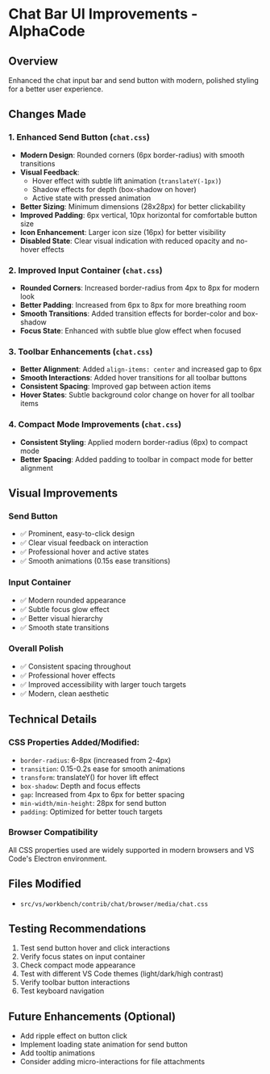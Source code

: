 # Chat Bar UI Improvements - AlphaCode

## Overview
Enhanced the chat input bar and send button with modern, polished styling for a better user experience.

## Changes Made

### 1. **Enhanced Send Button** (`chat.css`)
- **Modern Design**: Rounded corners (6px border-radius) with smooth transitions
- **Visual Feedback**:
  - Hover effect with subtle lift animation (`translateY(-1px)`)
  - Shadow effects for depth (box-shadow on hover)
  - Active state with pressed animation
- **Better Sizing**: Minimum dimensions (28x28px) for better clickability
- **Improved Padding**: 6px vertical, 10px horizontal for comfortable button size
- **Icon Enhancement**: Larger icon size (16px) for better visibility
- **Disabled State**: Clear visual indication with reduced opacity and no-hover effects

### 2. **Improved Input Container** (`chat.css`)
- **Rounded Corners**: Increased border-radius from 4px to 8px for modern look
- **Better Padding**: Increased from 6px to 8px for more breathing room
- **Smooth Transitions**: Added transition effects for border-color and box-shadow
- **Focus State**: Enhanced with subtle blue glow effect when focused

### 3. **Toolbar Enhancements** (`chat.css`)
- **Better Alignment**: Added `align-items: center` and increased gap to 6px
- **Smooth Interactions**: Added hover transitions for all toolbar buttons
- **Consistent Spacing**: Improved gap between action items
- **Hover States**: Subtle background color change on hover for all toolbar items

### 4. **Compact Mode Improvements** (`chat.css`)
- **Consistent Styling**: Applied modern border-radius (6px) to compact mode
- **Better Spacing**: Added padding to toolbar in compact mode for better alignment

## Visual Improvements

### Send Button
- ✅ Prominent, easy-to-click design
- ✅ Clear visual feedback on interaction
- ✅ Professional hover and active states
- ✅ Smooth animations (0.15s ease transitions)

### Input Container
- ✅ Modern rounded appearance
- ✅ Subtle focus glow effect
- ✅ Better visual hierarchy
- ✅ Smooth state transitions

### Overall Polish
- ✅ Consistent spacing throughout
- ✅ Professional hover effects
- ✅ Improved accessibility with larger touch targets
- ✅ Modern, clean aesthetic

## Technical Details

### CSS Properties Added/Modified:
- `border-radius`: 6-8px (increased from 2-4px)
- `transition`: 0.15-0.2s ease for smooth animations
- `transform`: translateY() for hover lift effect
- `box-shadow`: Depth and focus effects
- `gap`: Increased from 4px to 6px for better spacing
- `min-width/min-height`: 28px for send button
- `padding`: Optimized for better touch targets

### Browser Compatibility
All CSS properties used are widely supported in modern browsers and VS Code's Electron environment.

## Files Modified
- `src/vs/workbench/contrib/chat/browser/media/chat.css`

## Testing Recommendations
1. Test send button hover and click interactions
2. Verify focus states on input container
3. Check compact mode appearance
4. Test with different VS Code themes (light/dark/high contrast)
5. Verify toolbar button interactions
6. Test keyboard navigation

## Future Enhancements (Optional)
- Add ripple effect on button click
- Implement loading state animation for send button
- Add tooltip animations
- Consider adding micro-interactions for file attachments
